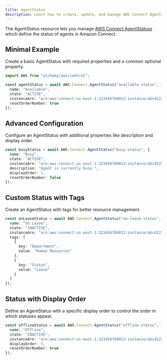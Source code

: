 ```yaml
---
title: AgentStatus
description: Learn how to create, update, and manage AWS Connect AgentStatuss using Alchemy Cloud Control.
---
```



The AgentStatus resource lets you manage [AWS Connect AgentStatuss](https://docs.aws.amazon.com/connect/latest/userguide/) which define the status of agents in Amazon Connect.

## Minimal Example

Create a basic AgentStatus with required properties and a common optional property.

```ts
import AWS from "alchemy/aws/control";

const agentStatus = await AWS.Connect.AgentStatus("available-status", {
  name: "Available",
  state: "ACTIVE",
  instanceArn: "arn:aws:connect:us-east-1:123456789012:instance/abcd1234-efgh-5678-ijkl-90mnopqrstuv",
  resetOrderNumber: true
});
```

## Advanced Configuration

Configure an AgentStatus with additional properties like description and display order.

```ts
const busyStatus = await AWS.Connect.AgentStatus("busy-status", {
  name: "Busy",
  state: "ACTIVE",
  instanceArn: "arn:aws:connect:us-east-1:123456789012:instance/abcd1234-efgh-5678-ijkl-90mnopqrstuv",
  description: "Agent is currently busy.",
  displayOrder: 1,
  resetOrderNumber: false
});
```

## Custom Status with Tags

Create an AgentStatus with tags for better resource management.

```ts
const onLeaveStatus = await AWS.Connect.AgentStatus("on-leave-status", {
  name: "On Leave",
  state: "INACTIVE",
  instanceArn: "arn:aws:connect:us-east-1:123456789012:instance/abcd1234-efgh-5678-ijkl-90mnopqrstuv",
  tags: [
    {
      key: "Department",
      value: "Human Resources"
    },
    {
      key: "Status",
      value: "Leave"
    }
  ]
});
```

## Status with Display Order

Define an AgentStatus with a specific display order to control the order in which statuses appear.

```ts
const offlineStatus = await AWS.Connect.AgentStatus("offline-status", {
  name: "Offline",
  state: "INACTIVE",
  instanceArn: "arn:aws:connect:us-east-1:123456789012:instance/abcd1234-efgh-5678-ijkl-90mnopqrstuv",
  displayOrder: 5,
  resetOrderNumber: true
});
```
